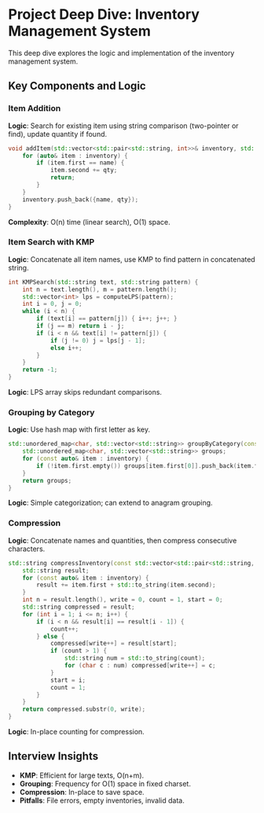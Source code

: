# Project Deep Dive: Inventory Management System

This deep dive explores the logic and implementation of the inventory management system.

## Key Components and Logic

### Item Addition
**Logic**: Search for existing item using string comparison (two-pointer or find), update quantity if found.
```cpp
void addItem(std::vector<std::pair<std::string, int>>& inventory, std::string name, int qty) {
    for (auto& item : inventory) {
        if (item.first == name) {
            item.second += qty;
            return;
        }
    }
    inventory.push_back({name, qty});
}
```
**Complexity**: O(n) time (linear search), O(1) space.

### Item Search with KMP
**Logic**: Concatenate all item names, use KMP to find pattern in concatenated string.
```cpp
int KMPSearch(std::string text, std::string pattern) {
    int n = text.length(), m = pattern.length();
    std::vector<int> lps = computeLPS(pattern);
    int i = 0, j = 0;
    while (i < n) {
        if (text[i] == pattern[j]) { i++; j++; }
        if (j == m) return i - j;
        if (i < n && text[i] != pattern[j]) {
            if (j != 0) j = lps[j - 1];
            else i++;
        }
    }
    return -1;
}
```
**Logic**: LPS array skips redundant comparisons.

### Grouping by Category
**Logic**: Use hash map with first letter as key.
```cpp
std::unordered_map<char, std::vector<std::string>> groupByCategory(const std::vector<std::pair<std::string, int>>& inventory) {
    std::unordered_map<char, std::vector<std::string>> groups;
    for (const auto& item : inventory) {
        if (!item.first.empty()) groups[item.first[0]].push_back(item.first);
    }
    return groups;
}
```
**Logic**: Simple categorization; can extend to anagram grouping.

### Compression
**Logic**: Concatenate names and quantities, then compress consecutive characters.
```cpp
std::string compressInventory(const std::vector<std::pair<std::string, int>>& inventory) {
    std::string result;
    for (const auto& item : inventory) {
        result += item.first + std::to_string(item.second);
    }
    int n = result.length(), write = 0, count = 1, start = 0;
    std::string compressed = result;
    for (int i = 1; i <= n; i++) {
        if (i < n && result[i] == result[i - 1]) {
            count++;
        } else {
            compressed[write++] = result[start];
            if (count > 1) {
                std::string num = std::to_string(count);
                for (char c : num) compressed[write++] = c;
            }
            start = i;
            count = 1;
        }
    }
    return compressed.substr(0, write);
}
```
**Logic**: In-place counting for compression.

## Interview Insights
- **KMP**: Efficient for large texts, O(n+m).
- **Grouping**: Frequency for O(1) space in fixed charset.
- **Compression**: In-place to save space.
- **Pitfalls**: File errors, empty inventories, invalid data.
